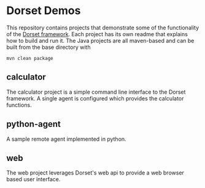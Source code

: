 
Dorset Demos
================
This repository contains projects that demonstrate some of the functionality of the [Dorset framework](https://github.com/DorsetProject/dorset-framework). Each project has its own readme that explains how to build and run it. The Java projects are all maven-based and can be built from the base directory with
```
mvn clean package
```

calculator
-------------
The calculator project is a simple command line interface to the Dorset framework. A single agent is configured which provides the calculator functions.

python-agent
-------------
A sample remote agent implemented in python.

web
------------
The web project leverages Dorset's web api to provide a web browser based user interface. 
